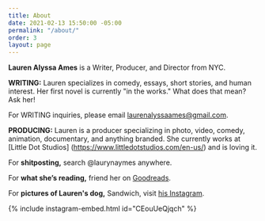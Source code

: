 ```yaml
---
title: About
date: 2021-02-13 15:50:00 -05:00
permalink: "/about/"
order: 3
layout: page
---
```


**Lauren Alyssa Ames** is a Writer, Producer, and Director from NYC.

**WRITING:** Lauren specializes in comedy, essays, short stories, and human interest. Her first novel is currently "in the works." What does that mean? Ask her!

For WRITING inquiries, please email [laurenalyssaames@gmail.com](mailto:laurenalyssaames@gmail.com).

**PRODUCING:** Lauren is a producer specializing in photo, video, comedy, animation, documentary, and anything branded. She currently works at [Little Dot Studios] (https://www.littledotstudios.com/en-us/) and is loving it.

For **shitposting,** search @laurynaymes anywhere.

For **what she’s reading,** friend her on [Goodreads](https://www.goodreads.com/user/show/111201570-lauren).

For **pictures of Lauren's dog,** Sandwich, visit [his Instagram](https://www.instagram.com/sandwichtheterrier/).

{% include instagram-embed.html id="CEouUeQjqch" %}

